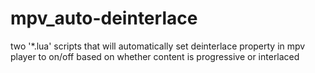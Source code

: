 # mpv_auto-deinterlace
two '*.lua' scripts that will automatically set deinterlace property in mpv player to on/off based on whether content is progressive or interlaced
